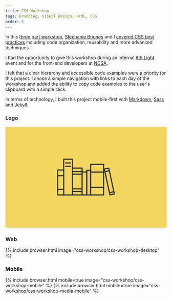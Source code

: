 ```yaml
---
title: CSS Workshop
tags: Branding, Visual Design, HTML, CSS
order: 5
---
```


In this [three part workshop](http://www.adamkaplan.me/css-workshop), [Stephanie Briones](http://www.stephaniebriones.com) and I [covered CSS best practices](https://github.com/aekaplan/css-workshop/blob/gh-pages/README.md) including code organization, reusability and more advanced techniques.

I had the opportunity to give this workshop during an internal [8th Light](https://8thlight.com) event and for the front-end developers at [NCSA](http://www.ncsasports.org).

I felt that a clear hierarchy and accessible code examples were a priority for this project. I chose a simple navigation with links to each day of the workshop and added the ability to copy code examples to the user's clipboard with a simple click.

In terms of technology, I built this project mobile-first with [Markdown](http://daringfireball.net/projects/markdown), [Sass](http://sass-lang.com) and [Jekyll](http://jekyllrb.com).

### Logo
![Checklist Logo](/assets/images/work/css-workshop/css-workshop-logo.svg)

### Web
{% include browser.html image="css-workshop/css-workshop-desktop" %}

### Mobile
{% include browser.html mobile=true image="css-workshop/css-workshop-mobile" %}
{% include browser.html mobile=true image="css-workshop/css-workshop-media-mobile" %}
